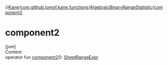 //[Kane](../../index.md)/[com.github.jomof.kane.functions](../index.md)/[AlgebraicBinaryRangeStatistic](index.md)/[component2](component2.md)



# component2  
[jvm]  
Content  
operator fun [component2](component2.md)(): [SheetRangeExpr](../../com.github.jomof.kane.sheet/-sheet-range-expr/index.md)  



